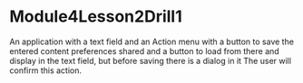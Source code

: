 # Module4Lesson2Drill1

An application with a text field and an Action menu with a button to save the entered content
preferences shared and a button to load from there and display in the text field, but before saving there is a dialog in it
The user will confirm this action.